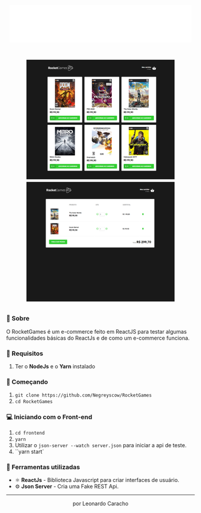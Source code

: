 <h1 align="center" color="black">
  <img src='./src/assets/images/logo.png'>
</h1>

<h1 align="center">
  <p align="center">
    <img height="320" src='./img/rocket1.png'>
    <img height="320" src="./img/rocket2.png">
  </p>
    
</h1>

### 📜 Sobre
O RocketGames é um e-commerce feito em ReactJS para testar algumas funcionalidades básicas do ReactJs e de como um e-commerce funciona.


### 🔽 Requisitos
1. Ter o **NodeJs** e o **Yarn** instalado

### :rocket: Começando
1. ``git clone https://github.com/Negreyscow/RocketGames``
2. ``cd RocketGames``

### 💻 Iniciando com o Front-end 
1. ``cd frontend``
2. ``yarn``
3. Utilizar o ``json-server --watch server.json`` para iniciar a api de teste.
4. ``yarn start`

### 🧰  Ferramentas utilizadas
- ⚛️ **ReactJs** - Biblioteca Javascript para criar interfaces de usuário.
- ⚙️ **Json Server** - Cria uma Fake REST Api.

<hr>
<p align="center"> por Leonardo Caracho </p>
